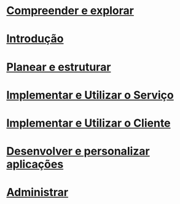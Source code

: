 # [Compreender e explorar](/rights-management/understand-explore/azure-rights-management)
# [Introdução](/rights-management/get-started/requirements-azure-rms)
# [Planear e estruturar](/rights-management/plan-design/deployment-roadmap)
# [Implementar e Utilizar o Serviço](/rights-management/deploy-use/activate-service)
# [Implementar e Utilizar o Cliente](/rights-management/rms-client/use-client)
# [Desenvolver e personalizar aplicações](/rights-management/develop/developers-guide)
# [Administrar](/rights-management/administer/administer-powershell)


<!--HONumber=Apr16_HO4-->


